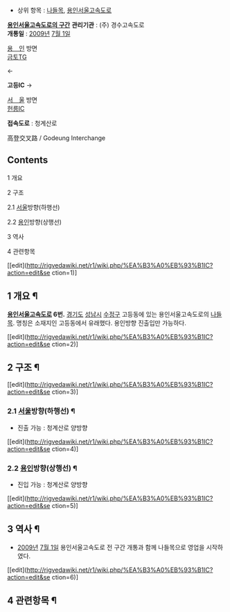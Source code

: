   * 상위 항목 : [나들목](%EB%82%98%EB%93%A4%EB%AA%A9.md), [용인서울고속도로](%EC%9A%A9%EC%9D%B8%EC%84%9C%EC%9A%B8%EA%B3%A0%EC%86%8D%EB%8F%84%EB%A1%9C.md)  

**[용인서울고속도로의 구간](%EC%9A%A9%EC%9D%B8%EC%84%9C%EC%9A%B8%EA%B3%A0%EC%86%8D%EB%8F%84%EB%A1%9C.md)**
**관리기관** : (주) 경수고속도로   
**개통일** : [2009년](2009%EB%85%84.md) [7월 1일](7%EC%9B%94%201%EC%9D%BC.md)

[용　인](%ED%9D%A5%EB%8D%95IC.md) 방면  
[금토TG](%EA%B8%88%ED%86%A0TG.md)

←

**고등IC**
→

[서　울](%ED%97%8C%EB%A6%89IC.md) 방면  
[헌릉IC](%ED%97%8C%EB%A6%89IC.md)

**접속도로** : 청계산로 
  
高登交叉路 / Godeung Interchange

## Contents

    

1 개요

2 구조

    

2.1 [서울](%ED%97%8C%EB%A6%89IC.md)방향(하행선)

2.2 [용인](%ED%9D%A5%EB%8D%95IC.md)방향(상행선)

3 역사

4 관련항목

[[edit](http://rigvedawiki.net/r1/wiki.php/%EA%B3%A0%EB%93%B1IC?action=edit&se
ction=1)]

## 1 개요 ¶

**[용인서울고속도로](%EC%9A%A9%EC%9D%B8%EC%84%9C%EC%9A%B8%EA%B3%A0%EC%86%8D%EB%8F%84%EB%A1%9C.md) 6번.** [경기도](%EA%B2%BD%EA%B8%B0%EB%8F%84.md) [성남시](%EC%84%B1%EB%82%A8%EC%8B%9C.md) [수정구](%EC%88%98%EC%A0%95%EA%B5%AC.md) 고등동에 있는 용인서울고속도로의 [나들목](%EB%82%98%EB%93%A4%EB%AA%A9.md). 명칭은 소재지인 고등동에서 유래했다. 용인방향 진출입만 가능하다.

[[edit](http://rigvedawiki.net/r1/wiki.php/%EA%B3%A0%EB%93%B1IC?action=edit&se
ction=2)]

## 2 구조 ¶

[[edit](http://rigvedawiki.net/r1/wiki.php/%EA%B3%A0%EB%93%B1IC?action=edit&se
ction=3)]

### 2.1 [서울](%ED%97%8C%EB%A6%89IC.md)방향(하행선) ¶

  * 진출 가능 : 청계산로 양방향  

[[edit](http://rigvedawiki.net/r1/wiki.php/%EA%B3%A0%EB%93%B1IC?action=edit&se
ction=4)]

### 2.2 [용인](%ED%9D%A5%EB%8D%95IC.md)방향(상행선) ¶

  * 진입 가능 : 청계산로 양방향  

[[edit](http://rigvedawiki.net/r1/wiki.php/%EA%B3%A0%EB%93%B1IC?action=edit&se
ction=5)]

## 3 역사 ¶

  * [2009년](2009%EB%85%84.md) [7월 1일](7%EC%9B%94%201%EC%9D%BC.md) 용인서울고속도로 전 구간 개통과 함께 나들목으로 영업을 시작하였다.  

[[edit](http://rigvedawiki.net/r1/wiki.php/%EA%B3%A0%EB%93%B1IC?action=edit&se
ction=6)]

## 4 관련항목 ¶

